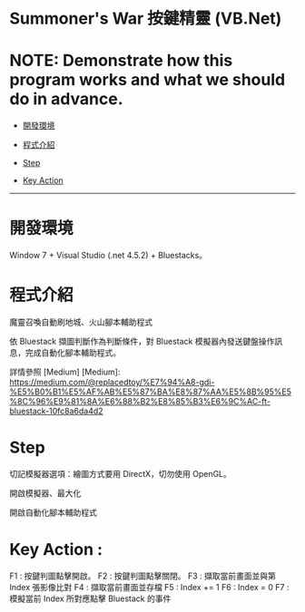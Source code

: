 Summoner's War 按鍵精靈 (VB.Net)
==================

**NOTE:** Demonstrate how this program works and what we should do in advance.
================

*   [開發環境](#environment)

*   [程式介紹](#introduce)

*   [Step](#step)

*   [Key Action](#action)

* * *


<h1 id="environment">開發環境</h1>

Window 7 + Visual Studio (.net 4.5.2) + Bluestacks。

<h1 id="introduce">程式介紹</h1>

魔靈召喚自動刷地城、火山腳本輔助程式

依 Bluestack 擷圖判斷作為判斷條件，對 Bluestack 模擬器內發送鍵盤操作訊息，完成自動化腳本輔助程式。

詳情參照 [Medium]
  [Medium]: https://medium.com/@replacedtoy/%E7%94%A8-gdi-%E5%B0%B1%E5%AF%AB%E5%87%BA%E8%87%AA%E5%8B%95%E5%8C%96%E9%81%8A%E6%88%B2%E8%85%B3%E6%9C%AC-ft-bluestack-10fc8a6da4d2

<h1 id="step">Step</h1>

切記模擬器選項：繪圖方式要用 DirectX，切勿使用 OpenGL。

開啟模擬器、最大化

開啟自動化腳本輔助程式

<h1 id="action">Key Action : </h1>
F1 : 按鍵判圖點擊開啟。
F2 : 按鍵判圖點擊關閉。
F3 : 擷取當前畫面並與第 Index 張影像比對 
F4 : 擷取當前畫面並存檔
F5 : Index += 1 
F6 : Index = 0
F7 : 模擬當前 Index 所對應點擊 Bluestack 的事件